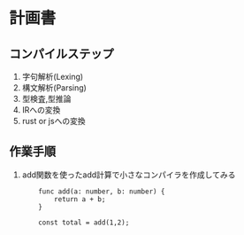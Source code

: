 # 計画書
## コンパイルステップ
1. 字句解析(Lexing)
2. 構文解析(Parsing)
3. 型検査,型推論
4. IRへの変換
5. rust or jsへの変換

## 作業手順
1. add関数を使ったadd計算で小さなコンパイラを作成してみる
    ```
        func add(a: number, b: number) {
            return a + b;
        }

        const total = add(1,2);
    ```